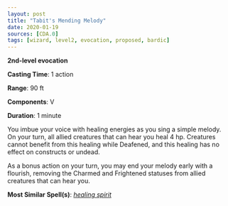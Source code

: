 ```yaml
---
layout: post
title: "Tabit's Mending Melody"
date: 2020-01-19
sources: [CDA.0]
tags: [wizard, level2, evocation, proposed, bardic]
---
```


**2nd-level evocation**

**Casting Time**: 1 action

**Range**: 90 ft

**Components**: V

**Duration**: 1 minute

You imbue your voice with healing energies as you sing a simple melody. On your turn, all allied creatures that can hear you heal 4 hp. Creatures cannot benefit from this healing while Deafened, and this healing has no effect on constructs or undead.

As a bonus action on your turn, you may end your melody early with a flourish, removing the Charmed and Frightened statuses from allied creatures that can hear you.

**Most Similar Spell(s)**: [*healing spirit*](https://thebombzen.com/grimoire/spells/healing-spirit)
